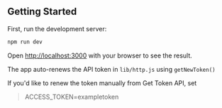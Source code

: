 ## Getting Started

First, run the development server:

```bash
npm run dev
```

Open [http://localhost:3000](http://localhost:3000) with your browser to see the result.

The app auto-renews the API token in `lib/http.js` using `getNewToken()`

If you'd like to renew the token manually from Get Token API, set

>ACCESS_TOKEN=exampletoken
